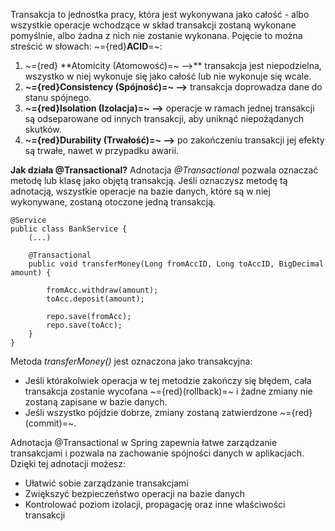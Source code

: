 Transakcja to jednostka pracy, która jest wykonywana jako całość - albo wszystkie operacje wchodzące w skład transakcji zostaną wykonane pomyślnie, albo żadna z nich nie zostanie wykonana. Pojęcie to można streścić w słowach: ~={red}**ACID**=~:
1. ~={red} **Atomicity (Atomowość)=~ -->** transakcja jest niepodzielna, wszystko w niej wykonuje się jako całość lub nie wykonuje się wcale.
2. **~={red}Consistency (Spójność)=~ -->** transakcja doprowadza dane do stanu spójnego.
3. **~={red}Isolation (Izolacja)=~ -->** operacje w ramach jednej transakcji są odseparowane od innych transakcji, aby uniknąć niepożądanych skutków.
4. **~={red}Durability (Trwałość)=~ -->** po zakończeniu transakcji jej efekty są trwałe, nawet w przypadku awarii.

**Jak działa @Transactional?**
	Adnotacja *@Transactional* pozwala oznaczać metodę lub klasę jako objętą transakcją. Jeśli oznaczysz metodę tą adnotacją, wszystkie operacje na bazie danych, które są w niej wykonywane, zostaną otoczone jedną transakcją.

```
@Service
public class BankService {
	(...)

	@Transactional
	public void transferMoney(Long fromAccID, Long toAccID, BigDecimal amount) {
	
		fromAcc.withdraw(amount);
		toAcc.deposit(amount);
		
		repo.save(fromAcc);
		repo.save(toAcc);
	}
}
```
Metoda *transferMoney()* jest oznaczona jako transakcyjna:
- Jeśli którakolwiek operacja w tej metodzie zakończy się błędem, cała transakcja zostanie wycofana ~={red}(rollback)=~ i żadne zmiany nie zostaną zapisane w bazie danych.
- Jeśli wszystko pójdzie dobrze, zmiany zostaną zatwierdzone ~={red}(commit)=~.

Adnotacja @Transactional w Spring zapewnia łatwe zarządzanie transakcjami i pozwala na zachowanie spójności danych w aplikacjach. Dzięki tej adnotacji możesz:
- Ułatwić sobie zarządzanie transakcjami
- Zwiększyć bezpieczeństwo operacji na bazie danych
- Kontrolować poziom izolacji, propagację oraz inne właściwości transakcji

